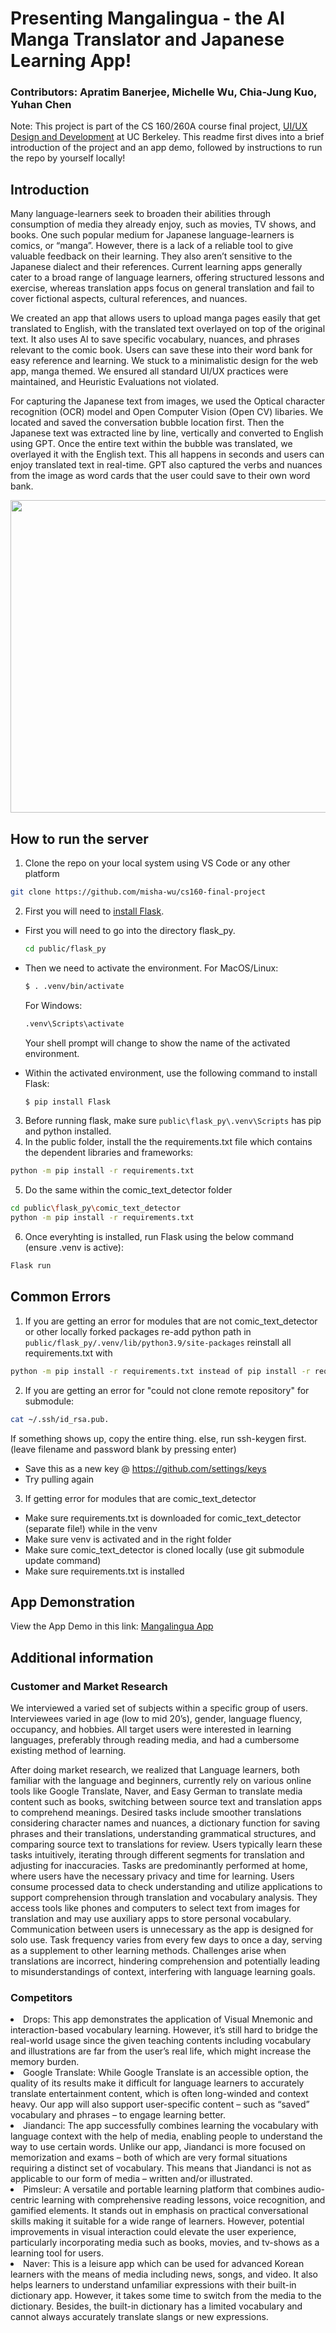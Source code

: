 # Presenting Mangalingua - the AI Manga Translator and Japanese Learning App!
### Contributors: Apratim Banerjee, Michelle Wu, Chia-Jung Kuo, Yuhan Chen
Note: This project is part of the CS 160/260A course final project, [UI/UX Design and Development](https://www2.eecs.berkeley.edu/Courses/CS160) at UC Berkeley. This readme first dives into a brief introduction of the project and an app demo, followed by instructions to run the repo by yourself locally!

## Introduction
Many language-learners seek to broaden their abilities through consumption of media they already enjoy, such as movies, TV shows, and books. One such popular medium for Japanese language-learners is comics, or “manga”. However, there is a lack of a reliable tool to give valuable feedback on their learning. They also aren’t sensitive to the Japanese dialect and their references. Current learning apps generally cater to a broad range of language learners, offering structured lessons and exercise, whereas translation apps focus on general translation and fail to cover fictional aspects, cultural references, and nuances. 

We created an app that allows users to upload manga pages easily that get translated to English, with the translated text overlayed on top of the original text. It also uses AI to save specific vocabulary, nuances, and phrases relevant to the comic book. Users can save these into their word bank for easy reference and learning. We stuck to a minimalistic design for the web app, manga themed. We ensured all standard UI/UX practices were maintained, and Heuristic Evaluations not violated. 

For capturing the Japanese text from images, we used the Optical character recognition (OCR) model and Open Computer Vision (Open CV) libaries. We located and saved the conversation bubble location first. Then the Japanese text was extracted line by line, vertically and converted to English using GPT. Once the entire text within the bubble was translated, we overlayed it with the English text. This all happens in seconds and users can enjoy translated text in real-time. GPT also captured the verbs and nuances from the image as word cards that the user could save to their own word bank. 

<img src="https://github.com/misha-wu/cs160-final-project/blob/main/media/Mangalingua.png" width="623" height="500">

## How to run the server

1. Clone the repo on your local system using VS Code or any other platform
```bash
git clone https://github.com/misha-wu/cs160-final-project
```
2. First you will need to [install Flask](https://flask.palletsprojects.com/en/3.0.x/installation).
- First you will need to go into the directory flask_py.
  ```bash
  cd public/flask_py
  ```
- Then we need to activate the environment.
  For MacOS/Linux:
  ```bash
  $ . .venv/bin/activate
  ```
  For Windows:
  ```bash
  .venv\Scripts\activate
  ```
  Your shell prompt will change to show the name of the activated environment.

- Within the activated environment, use the following command to install Flask:
  ```bash
  $ pip install Flask
  ```
3. Before running flask, make sure `public\flask_py\.venv\Scripts` has pip and python installed. 
4. In the public folder, install the the requirements.txt file which contains the dependent libraries and frameworks:
```bash
python -m pip install -r requirements.txt
```
5. Do the same within the comic_text_detector folder
```bash
cd public\flask_py\comic_text_detector
python -m pip install -r requirements.txt
```
6. Once everyhting is installed, run Flask using the below command (ensure .venv is active):
```bash
Flask run
```

## Common Errors

1. If you are getting an error for modules that are not comic_text_detector or other locally forked packages
re-add python path in `public/flask_py/.venv/lib/python3.9/site-packages`
reinstall all requirements.txt with
```bash
python -m pip install -r requirements.txt instead of pip install -r requirements.txt
```

2. If you are getting an error for "could not clone remote repository" for submodule:
```bash
cat ~/.ssh/id_rsa.pub.
```
If something shows up, copy the entire thing. else, run ssh-keygen first. (leave filename and password blank by pressing enter)
- Save this as a new key @ https://github.com/settings/keys
- Try pulling again

3. If getting error for modules that are comic_text_detector
- Make sure requirements.txt is downloaded for comic_text_detector (separate file!) while in the venv
- Make sure venv is activated and in the right folder
- Make sure comic_text_detector is cloned locally (use git submodule update command)
- Make sure requirements.txt is installed

## App Demonstration

View the App Demo in this link: [Mangalingua App](https://www.youtube.com/watch?v=4srbkxu9zmI)

## Additional information

### Customer and Market Research
We interviewed a varied set of subjects within a specific group of users. Interviewees varied in age (low to mid 20’s), gender, language fluency, occupancy, and hobbies. 
All target users were interested in learning languages, preferably through reading media, and had a cumbersome existing method of learning.

After doing market research, we realized that Language learners, both familiar with the language and beginners, currently rely on various online tools like Google Translate, Naver, and Easy German to translate media content such as books, switching between source text and translation apps to comprehend meanings. Desired tasks include smoother translations considering character names and nuances, a dictionary function for saving phrases and their translations, understanding grammatical structures, and comparing source text to translations for review. Users typically learn these tasks intuitively, iterating through different segments for translation and adjusting for inaccuracies. Tasks are predominantly performed at home, 
where users have the necessary privacy and time for learning. Users consume processed data to check understanding and utilize applications to support comprehension through translation and vocabulary analysis. They access tools like phones and computers to select text from images for translation and may use auxiliary apps to store personal vocabulary. Communication between users is unnecessary as the app is designed for solo use. Task frequency varies from every few days to once a day, serving as a supplement to other learning methods. Challenges arise when translations are incorrect, hindering comprehension and potentially leading to misunderstandings of context, interfering with language learning goals.

### Competitors 
<li> Drops: This app demonstrates the application of Visual Mnemonic and interaction-based vocabulary learning. However, it’s still hard to bridge the real-world usage since the given teaching contents including vocabulary and illustrations are far from the user’s real life, which might increase the memory burden. 
 </li>
<li> Google Translate: While Google Translate is an accessible option, the quality of its results make it difficult for language learners to accurately translate entertainment content, which is often long-winded and context heavy. Our app will also support user-specific content – such as “saved” vocabulary and phrases – to engage learning better. </li>
<li> Jiandanci: The app successfully combines learning the vocabulary with language context with the help of media, enabling people to understand the way to use certain words. Unlike our app, Jiandanci is more focused on memorization and exams – both of which are very formal situations requiring a distinct set of vocabulary. This means that Jiandanci is not as applicable to our form of media – written and/or illustrated.
 </li>
<li> Pimsleur: A versatile and portable learning platform that combines audio-centric learning with comprehensive reading lessons, voice recognition, and gamified elements. It stands out in emphasis on practical conversational skills making it suitable for a wide range of learners. However, potential improvements in visual interaction could elevate the user experience, particularly incorporating media such as books, movies, and tv-shows as a learning tool for users. </li>
<li> Naver: This is a leisure app which can be used for advanced Korean learners with the means of media including news, songs, and video. It also helps learners to understand unfamiliar expressions with their built-in dictionary app. However, it takes some time to switch from the media to the dictionary. Besides, the built-in dictionary has a limited vocabulary and cannot always accurately translate slangs or new expressions. 
</li>
